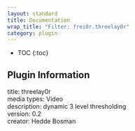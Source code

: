 ```yaml
---
layout: standard
title: Documentation
wrap_title: "Filter: frei0r.threelay0r"
category: plugin
---
```

* TOC
{:toc}

## Plugin Information

title: threelay0r  
media types:
Video  
description: dynamic 3 level thresholding  
version: 0.2  
creator: Hedde Bosman  
